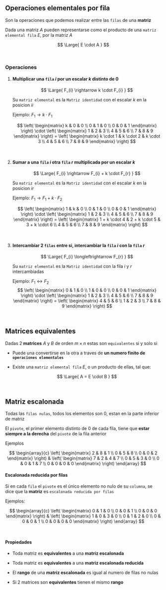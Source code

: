 ## Operaciones elementales por fila

Son la operaciones que podemos realizar entre las `filas` de una **matriz**

Dada una matriz $A$ pueden representarse como el producto de una `matriz elemental fila` $E$, por la matriz $A$

$$
    \Large{
        E \cdot A
    }
$$

<br>

### Operaciones

1. #### Multiplicar una `fila` $i$ por un escalar $k$ distinto de $0$

    $$
        \Large{
            F_{i} \rightarrow k \cdot F_{i}
        }
    $$

    Su `matriz elemental` es la `Matriz identidad` con el escalar $k$ en la posicion $i i$

    Ejemplo: $F_{1} \rightarrow k \cdot F_{1}$

    $$
        \left(
        \begin{matrix}
            k & 0 & 0
            \\
            0 & 1 & 0
            \\
            0 & 0  & 1
        \end{matrix}
        \right)
        \cdot
        \left(
        \begin{matrix}
            1 & 2 & 3
            \\
            4 & 5 & 6
            \\
            7 & 8 & 9
        \end{matrix}
        \right)
        =
        \left(
        \begin{matrix}
            k \cdot 1 & k \cdot 2 & k \cdot 3
            \\
            4 & 5 & 6
            \\
            7 & 8 & 9
        \end{matrix}
        \right)
    $$
<br>


2. #### Sumar a una `fila` $i$ otra `fila` $r$ multiplicada por un escalar $k$

    $$
        \Large{
            F_{i} \rightarrow F_{i} + k \cdot F_{r}
        }
    $$

    Su `matriz elemental` es la `Matriz identidad` con el escalar $k$ en la posicion $i r$

    Ejemplo: $F_{1} \rightarrow F_{1} + k \cdot F_{2}$

    $$
        \left(
        \begin{matrix}
            1 & k & 0
            \\
            0 & 1 & 0
            \\
            0 & 0  & 1
        \end{matrix}
        \right)
        \cdot
        \left(
        \begin{matrix}
            1 & 2 & 3
            \\
            4 & 5 & 6
            \\
            7 & 8 & 9
        \end{matrix}
        \right)
        =
        \left(
        \begin{matrix}
            1 + k \cdot 4 & 2 + k \cdot 5 & 3 + k \cdot 6
            \\
            4 & 5 & 6
            \\
            7 & 8 & 9
        \end{matrix}
        \right)
    $$
<br>

3. #### Intercambiar 2 `filas` entre si, intercambiar la  `fila` $i$ con la  `fila` $r$

    $$
        \Large{
            F_{i} \longleftrightarrow F_{r}
        }
    $$

    Su `matriz elemental` es la `Matriz identidad` con la fila $i$ y $r$ intercambiadas

    Ejemplo: $F_{1} \longleftrightarrow F_{2}$
    $$
        \left(
        \begin{matrix}
            0 & 1 & 0
            \\
            1 & 0 & 0
            \\
            0 & 0 & 1
        \end{matrix}
        \right)
        \cdot
        \left(
        \begin{matrix}
            1 & 2 & 3
            \\
            4 & 5 & 6
            \\
            7 & 8 & 9
        \end{matrix}
        \right)
        =
        \left(
        \begin{matrix}
            4 & 5 & 6
            \\
            1 & 2 & 3
            \\
            7 & 8 & 9
        \end{matrix}
        \right)
    $$
<br>
    


## Matrices equivalentes

Dadas 2 **matrices** $A$ y $B$ de orden $m \times n$ estas son `equivalentes` si y solo si 

- Puede una convertirse en la otra a traves de **un numero finito de `operaciones elementales`**

- Existe una `matriz elemental fila` $E$, o un producto de ellas, tal que:

    $$
        \Large{
            A = E \cdot B
        }
    $$
<br>


## Matriz escalonada

Todas las `filas nulas`, todos los elementos son $0$, estan en la parte inferior de matriz

El `pivote`, el primer elemento distinto de $0$ de cada fila, tiene que **estar siempre a la derecha** del `pivote` de la fila anterior

Ejemplos

$$
\begin{array}{c}
    \left(
        \begin{matrix}
        2 & 8 & 1
        \\
        0 & 5 & 8
        \\
        0 & 0 & 2
        \end{matrix}
    \right)
    &
    \left(
        \begin{matrix}
        7 & 2 & 4 & 7
        \\
        0 & 5 & 3 & 0
        \\
        0 & 0 & 1 & 7
        \\
        0 & 0 & 0 & 0
        \end{matrix}
    \right)
\end{array}
$$


#### Escalonada reducida por filas

Si en cada `fila` el `pivote` es el único elemento no nulo de su `columna`, se dice que la **matriz** es `escalonada reducida por filas`

Ejemplos:

$$
\begin{array}{c}
    \left(
        \begin{matrix}
        0 & 1 & 0
        \\
        0 & 0 & 1
        \\
        0 & 0 & 0
        \end{matrix}
    \right)
    &
    \left(
        \begin{matrix}
        1 & 0 & 3 & 0
        \\
        0 & 1 & 2 & 0
        \\
        0 & 0 & 0 & 1
        \\
        0 & 0 & 0 & 0
        \end{matrix}
    \right)
\end{array}
$$

<br>

#### Propiedades

- Toda matriz es **equivalentes** a una **matriz escalonada**
  
- Toda matriz es **equivalentes** a una **matriz escalonada reducida**

- El **rango** de una **matriz escalonada** es igual al numero de filas no nulas

- Si 2 matrices son **equivalentes** tienen el mismo **rango**